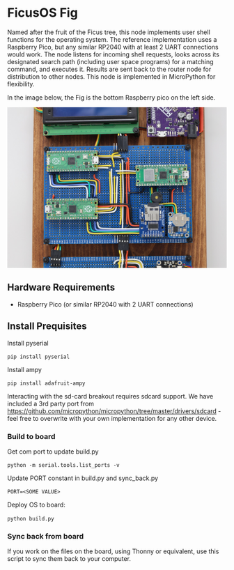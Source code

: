 # FicusOS Fig
Named after the fruit of the Ficus tree, this node implements user shell functions for the operating system. The reference implementation uses a Raspberry Pico, but any similar RP2040 with at least 2 UART connections would work. The node listens for incoming shell requests, looks across its designated search path (including user space programs) for a matching command, and executes it. Results are sent back to the router node for distribution to other nodes. This node is implemented in MicroPython for flexibility.

In the image below, the Fig is the bottom Raspberry pico on the left side.

![Basic reference implementation](../docs/img/ficus-middle.jpg)

## Hardware Requirements

* Raspberry Pico (or similar RP2040 with 2 UART connections)

## Install Prequisites

Install pyserial
```
pip install pyserial
```
Install ampy

```
pip install adafruit-ampy
```

Interacting with the sd-card breakout requires sdcard support. We have included a 3rd party port from https://github.com/micropython/micropython/tree/master/drivers/sdcard - feel free to overwrite with your own implementation for any other device.


### Build to board

Get com port to update build.py
```
python -m serial.tools.list_ports -v
```

Update PORT constant in build.py and sync_back.py

```
PORT=<SOME VALUE>
```

Deploy OS to board:

```python build.py```

### Sync back from board

If you work on the files on the board, using Thonny or equivalent, use this script to sync them back to your computer.